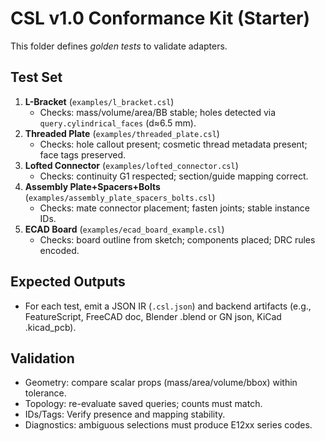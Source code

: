 # CSL v1.0 Conformance Kit (Starter)

This folder defines *golden tests* to validate adapters.

## Test Set
1. **L-Bracket** (`examples/l_bracket.csl`)
   - Checks: mass/volume/area/BB stable; holes detected via `query.cylindrical_faces` (d≈6.5 mm).
2. **Threaded Plate** (`examples/threaded_plate.csl`)
   - Checks: hole callout present; cosmetic thread metadata present; face tags preserved.
3. **Lofted Connector** (`examples/lofted_connector.csl`)
   - Checks: continuity G1 respected; section/guide mapping correct.
4. **Assembly Plate+Spacers+Bolts** (`examples/assembly_plate_spacers_bolts.csl`)
   - Checks: mate connector placement; fasten joints; stable instance IDs.
5. **ECAD Board** (`examples/ecad_board_example.csl`)
   - Checks: board outline from sketch; components placed; DRC rules encoded.

## Expected Outputs
- For each test, emit a JSON IR (`.csl.json`) and backend artifacts (e.g., FeatureScript, FreeCAD doc, Blender .blend or GN json, KiCad .kicad_pcb).

## Validation
- Geometry: compare scalar props (mass/area/volume/bbox) within tolerance.
- Topology: re-evaluate saved queries; counts must match.
- IDs/Tags: Verify presence and mapping stability.
- Diagnostics: ambiguous selections must produce E12xx series codes.
